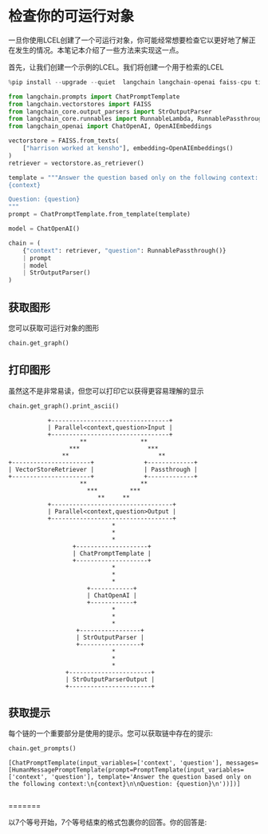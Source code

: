# 检查你的可运行对象

一旦你使用LCEL创建了一个可运行对象，你可能经常想要检查它以更好地了解正在发生的情况。本笔记本介绍了一些方法来实现这一点。

首先，让我们创建一个示例的LCEL。我们将创建一个用于检索的LCEL


```python
%pip install --upgrade --quiet  langchain langchain-openai faiss-cpu tiktoken
```


```python
from langchain.prompts import ChatPromptTemplate
from langchain.vectorstores import FAISS
from langchain_core.output_parsers import StrOutputParser
from langchain_core.runnables import RunnableLambda, RunnablePassthrough
from langchain_openai import ChatOpenAI, OpenAIEmbeddings
```


```python
vectorstore = FAISS.from_texts(
    ["harrison worked at kensho"], embedding=OpenAIEmbeddings()
)
retriever = vectorstore.as_retriever()

template = """Answer the question based only on the following context:
{context}

Question: {question}
"""
prompt = ChatPromptTemplate.from_template(template)

model = ChatOpenAI()
```


```python
chain = (
    {"context": retriever, "question": RunnablePassthrough()}
    | prompt
    | model
    | StrOutputParser()
)
```

## 获取图形

您可以获取可运行对象的图形


```python
chain.get_graph()
```

## 打印图形

虽然这不是非常易读，但您可以打印它以获得更容易理解的显示


```python
chain.get_graph().print_ascii()
```

               +---------------------------------+         
               | Parallel<context,question>Input |         
               +---------------------------------+         
                        **               **                
                     ***                   ***             
                   **                         **           
    +----------------------+              +-------------+  
    | VectorStoreRetriever |              | Passthrough |  
    +----------------------+              +-------------+  
                        **               **                
                          ***         ***                  
                             **     **                     
               +----------------------------------+        
               | Parallel<context,question>Output |        
               +----------------------------------+        
                                 *                         
                                 *                         
                                 *                         
                      +--------------------+               
                      | ChatPromptTemplate |               
                      +--------------------+               
                                 *                         
                                 *                         
                                 *                         
                          +------------+                   
                          | ChatOpenAI |                   
                          +------------+                   
                                 *                         
                                 *                         
                                 *                         
                       +-----------------+                 
                       | StrOutputParser |                 
                       +-----------------+                 
                                 *                         
                                 *                         
                                 *                         
                    +-----------------------+              
                    | StrOutputParserOutput |              
                    +-----------------------+              
    

## 获取提示

每个链的一个重要部分是使用的提示。您可以获取链中存在的提示:


```python
chain.get_prompts()
```




    [ChatPromptTemplate(input_variables=['context', 'question'], messages=[HumanMessagePromptTemplate(prompt=PromptTemplate(input_variables=['context', 'question'], template='Answer the question based only on the following context:\n{context}\n\nQuestion: {question}\n'))])]




```python

```
=======

以7个等号开始，7个等号结束的格式包裹你的回答。你的回答是: